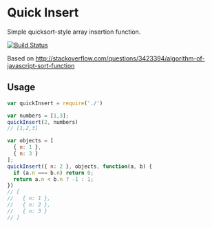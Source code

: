 # Quick Insert
Simple quicksort-style array insertion function.

[![Build Status](https://travis-ci.org/jo/quick-insert.svg?branch=master)](https://travis-ci.org/jo/quick-insert)

Based on
http://stackoverflow.com/questions/3423394/algorithm-of-javascript-sort-function

## Usage
```js
var quickInsert = require('./')

var numbers = [1,3];
quickInsert(2, numbers)
// [1,2,3]

var objects = [
  { n: 1 },
  { n: 3 }
];
quickInsert({ n: 2 }, objects, function(a, b) {
  if (a.n === b.n) return 0;
  return a.n < b.n ? -1 : 1;
})
// [
//   { n: 1 },
//   { n: 2 },
//   { n: 3 }
// ]
```
